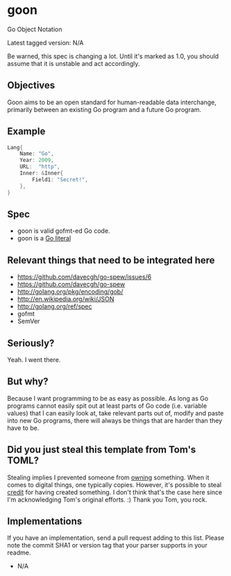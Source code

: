 goon
====

Go Object Notation

Latest tagged version: N/A

Be warned, this spec is changing a lot. Until it's marked as 1.0, you should assume that it is unstable and act accordingly.

Objectives
----------

Goon aims to be an open standard for human-readable data interchange, primarily between an existing Go program and a future Go program.

Example
-------

```go
Lang{
    Name: "Go",
    Year: 2009,
    URL:  "http",
    Inner: &Inner{
        Field1: "Secret!",
    },
}
```

Spec
----

* goon is valid gofmt-ed Go code.
* goon is a [Go literal](http://golang.org/ref/spec#Literal)

Relevant things that need to be integrated here
-----------------------------------------------

- https://github.com/davecgh/go-spew/issues/6
- https://github.com/davecgh/go-spew
- http://golang.org/pkg/encoding/gob/
- http://en.wikipedia.org/wiki/JSON
- http://golang.org/ref/spec
- gofmt
- SemVer

Seriously?
----------

Yeah. I went there.

But why?
--------

Because I want programming to be as easy as possible. As long as Go programs cannot easily spit out at least parts of Go code (i.e. variable values) that I can easily look at, take relevant parts out of, modify and paste into new Go programs, there will always be things that are harder than they have to be.

Did you just steal this template from Tom's TOML?
-------------------------------------------------

Stealing implies I prevented someone from [owning](https://twitter.com/shurcooL/status/266294572949327872) something. When it comes to digital things, one typically copies. However, it's possible to steal [credit](https://twitter.com/shurcooL/status/266294965053820928) for having created something. I don't think that's the case here since I'm acknowledging Tom's original efforts. :) Thank you Tom, you rock.

Implementations
---------------

If you have an implementation, send a pull request adding to this list. Please note the commit SHA1 or version tag that your parser supports in your readme.

- N/A
